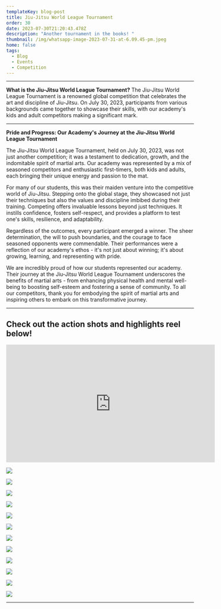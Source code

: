 ```yaml
---
templateKey: blog-post
title: Jiu-Jitsu World League Tournament
order: 30
date: 2023-07-30T21:20:43.478Z
description: "Another tournament in the books! "
thumbnail: /img/whatsapp-image-2023-07-31-at-6.09.45-pm.jpeg
home: false
tags:
  - Blog
  - Events
  - Competition
---
```

- - -

**What is the Jiu-Jitsu World League Tournament?** The Jiu-Jitsu World League Tournament is a renowned global competition that celebrates the art and discipline of Jiu-Jitsu. On July 30, 2023, participants from various backgrounds came together to showcase their skills, with our academy's kids and adult competitors making a significant mark.

- - -

**Pride and Progress: Our Academy's Journey at the Jiu-Jitsu World League Tournament**

The Jiu-Jitsu World League Tournament, held on July 30, 2023, was not just another competition; it was a testament to dedication, growth, and the indomitable spirit of martial arts. Our academy was represented by a mix of seasoned competitors and enthusiastic first-timers, both kids and adults, each bringing their unique energy and passion to the mat.

For many of our students, this was their maiden venture into the competitive world of Jiu-Jitsu. Stepping onto the global stage, they showcased not just their techniques but also the values and discipline imbibed during their training. Competing offers invaluable lessons beyond just techniques. It instills confidence, fosters self-respect, and provides a platform to test one's skills, resilience, and adaptability.

Regardless of the outcomes, every participant emerged a winner. The sheer determination, the will to push boundaries, and the courage to face seasoned opponents were commendable. Their performances were a reflection of our academy's ethos - it's not just about winning; it's about growing, learning, and representing with pride.

We are incredibly proud of how our students represented our academy. Their journey at the Jiu-Jitsu World League Tournament underscores the benefits of martial arts - from enhancing physical health and mental well-being to boosting self-esteem and fostering a sense of community. To all our competitors, thank you for embodying the spirit of martial arts and inspiring others to embark on this transformative journey.

- - -

## C﻿heck out the action shots and highlights reel below!

<iframe width="560" height="315" src="https://www.youtube.com/embed/_wRMMrxUIAU?si=WGUZQRP8KMtUfGN5" title="YouTube video player" frameborder="0" allow="accelerometer; autoplay; clipboard-write; encrypted-media; gyroscope; picture-in-picture; web-share" allowfullscreen></iframe>

![](/img/whatsapp-image-2023-07-31-at-6.09.08-pm.jpeg)

![](/img/899a6776.jpg)

![](/img/whatsapp-image-2023-07-31-at-6.29.44-pm.jpeg)

![](/img/whatsapp-image-2023-07-31-at-6.09.33-pm.jpeg)

![](/img/899a6896.jpg)

![](/img/899a6916.jpg)

![](/img/whatsapp-image-2023-07-31-at-6.29.57-pm.jpeg)

![](/img/899a6937.jpg)

![](/img/899a6944.jpg)

![](/img/photo-2023-07-31-14-50-13.jpg)

![](/img/899a6824.jpg)

![](/img/899a6880.jpg)

- - -